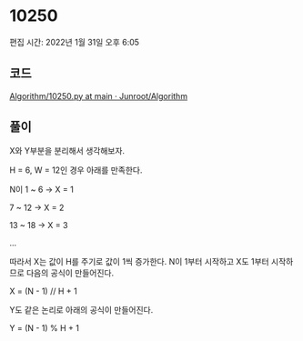# 10250

편집 시간: 2022년 1월 31일 오후 6:05

## 코드

[Algorithm/10250.py at main · Junroot/Algorithm](https://github.com/Junroot/Algorithm/blob/main/backjoon/10250.py)

## 풀이

X와 Y부분을 분리해서 생각해보자.

H = 6, W = 12인 경우 아래를 만족한다.

N이 1 ~ 6 → X = 1

7 ~ 12 → X = 2

13 ~ 18 → X = 3

...

따라서 X는 값이 H를 주기로 값이 1씩 증가한다. N이 1부터 시작하고 X도 1부터 시작하므로 다음의 공식이 만들어진다.

X = (N - 1) // H + 1

Y도 같은 논리로 아래의 공식이 만들어진다.

Y = (N - 1) % H + 1